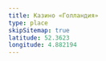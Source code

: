 ```yaml
---
title: Казино «Голландия»
type: place
skipSitemap: true
latitude: 52.3623
longitude: 4.882194
---
```

